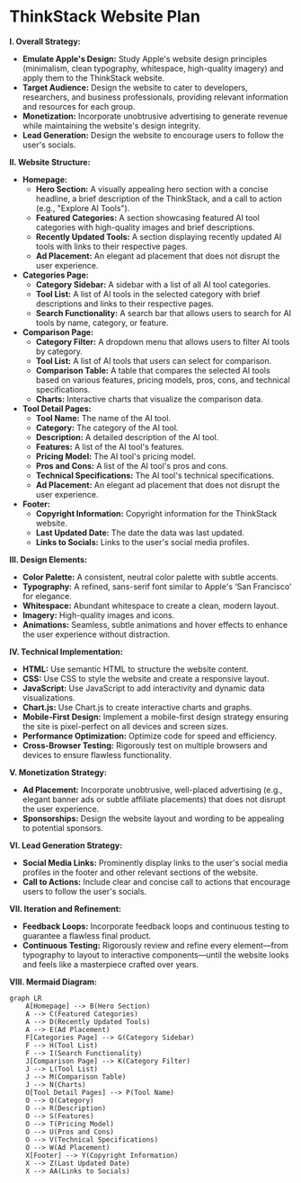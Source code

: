 # ThinkStack Website Plan

**I. Overall Strategy:**

- **Emulate Apple's Design:** Study Apple's website design principles (minimalism, clean typography, whitespace, high-quality imagery) and apply them to the ThinkStack website.
- **Target Audience:** Design the website to cater to developers, researchers, and business professionals, providing relevant information and resources for each group.
- **Monetization:** Incorporate unobtrusive advertising to generate revenue while maintaining the website's design integrity.
- **Lead Generation:** Design the website to encourage users to follow the user's socials.

**II. Website Structure:**

- **Homepage:**
  - **Hero Section:** A visually appealing hero section with a concise headline, a brief description of the ThinkStack, and a call to action (e.g., "Explore AI Tools").
  - **Featured Categories:** A section showcasing featured AI tool categories with high-quality images and brief descriptions.
  - **Recently Updated Tools:** A section displaying recently updated AI tools with links to their respective pages.
  - **Ad Placement:** An elegant ad placement that does not disrupt the user experience.
- **Categories Page:**
  - **Category Sidebar:** A sidebar with a list of all AI tool categories.
  - **Tool List:** A list of AI tools in the selected category with brief descriptions and links to their respective pages.
  - **Search Functionality:** A search bar that allows users to search for AI tools by name, category, or feature.
- **Comparison Page:**
  - **Category Filter:** A dropdown menu that allows users to filter AI tools by category.
  - **Tool List:** A list of AI tools that users can select for comparison.
  - **Comparison Table:** A table that compares the selected AI tools based on various features, pricing models, pros, cons, and technical specifications.
  - **Charts:** Interactive charts that visualize the comparison data.
- **Tool Detail Pages:**
  - **Tool Name:** The name of the AI tool.
  - **Category:** The category of the AI tool.
  - **Description:** A detailed description of the AI tool.
  - **Features:** A list of the AI tool's features.
  - **Pricing Model:** The AI tool's pricing model.
  - **Pros and Cons:** A list of the AI tool's pros and cons.
  - **Technical Specifications:** The AI tool's technical specifications.
  - **Ad Placement:** An elegant ad placement that does not disrupt the user experience.
- **Footer:**
  - **Copyright Information:** Copyright information for the ThinkStack website.
  - **Last Updated Date:** The date the data was last updated.
  - **Links to Socials:** Links to the user's social media profiles.

**III. Design Elements:**

- **Color Palette:** A consistent, neutral color palette with subtle accents.
- **Typography:** A refined, sans-serif font similar to Apple's ‘San Francisco’ for elegance.
- **Whitespace:** Abundant whitespace to create a clean, modern layout.
- **Imagery:** High-quality images and icons.
- **Animations:** Seamless, subtle animations and hover effects to enhance the user experience without distraction.

**IV. Technical Implementation:**

- **HTML:** Use semantic HTML to structure the website content.
- **CSS:** Use CSS to style the website and create a responsive layout.
- **JavaScript:** Use JavaScript to add interactivity and dynamic data visualizations.
- **Chart.js:** Use Chart.js to create interactive charts and graphs.
- **Mobile-First Design:** Implement a mobile-first design strategy ensuring the site is pixel-perfect on all devices and screen sizes.
- **Performance Optimization:** Optimize code for speed and efficiency.
- **Cross-Browser Testing:** Rigorously test on multiple browsers and devices to ensure flawless functionality.

**V. Monetization Strategy:**

- **Ad Placement:** Incorporate unobtrusive, well-placed advertising (e.g., elegant banner ads or subtle affiliate placements) that does not disrupt the user experience.
- **Sponsorships:** Design the website layout and wording to be appealing to potential sponsors.

**VI. Lead Generation Strategy:**

- **Social Media Links:** Prominently display links to the user's social media profiles in the footer and other relevant sections of the website.
- **Call to Actions:** Include clear and concise call to actions that encourage users to follow the user's socials.

**VII. Iteration and Refinement:**

- **Feedback Loops:** Incorporate feedback loops and continuous testing to guarantee a flawless final product.
- **Continuous Testing:** Rigorously review and refine every element—from typography to layout to interactive components—until the website looks and feels like a masterpiece crafted over years.

**VIII. Mermaid Diagram:**

```mermaid
graph LR
    A[Homepage] --> B(Hero Section)
    A --> C(Featured Categories)
    A --> D(Recently Updated Tools)
    A --> E(Ad Placement)
    F[Categories Page] --> G(Category Sidebar)
    F --> H(Tool List)
    F --> I(Search Functionality)
    J[Comparison Page] --> K(Category Filter)
    J --> L(Tool List)
    J --> M(Comparison Table)
    J --> N(Charts)
    O[Tool Detail Pages] --> P(Tool Name)
    O --> Q(Category)
    O --> R(Description)
    O --> S(Features)
    O --> T(Pricing Model)
    O --> U(Pros and Cons)
    O --> V(Technical Specifications)
    O --> W(Ad Placement)
    X[Footer] --> Y(Copyright Information)
    X --> Z(Last Updated Date)
    X --> AA(Links to Socials)
```
